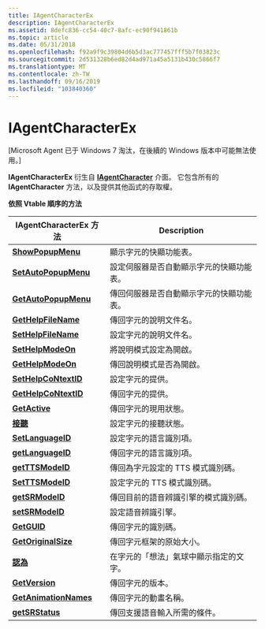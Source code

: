 ```yaml
---
title: IAgentCharacterEx
description: IAgentCharacterEx
ms.assetid: 8defc836-cc54-40c7-8afc-ec90f941861b
ms.topic: article
ms.date: 05/31/2018
ms.openlocfilehash: f92a9f9c39804d6b5d3ac777457fff5b7f03823c
ms.sourcegitcommit: 2d531328b6ed82d4ad971a45a5131b430c5866f7
ms.translationtype: MT
ms.contentlocale: zh-TW
ms.lasthandoff: 09/16/2019
ms.locfileid: "103840360"
---
```

# <a name="iagentcharacterex"></a>IAgentCharacterEx

\[Microsoft Agent 已于 Windows 7 淘汰，在後續的 Windows 版本中可能無法使用。\]

**IAgentCharacterEx** 衍生自 [**IAgentCharacter**](iagentcharacter.md) 介面。 它包含所有的 **IAgentCharacter** 方法，以及提供其他函式的存取權。

**依照 Vtable 順序的方法**



| IAgentCharacterEx 方法                                         | Description                                                                    |
|-------------------------------------------------------------------|--------------------------------------------------------------------------------|
| [**ShowPopupMenu**](iagentcharacterex--showpopupmenu.md)         | 顯示字元的快顯功能表。                                    |
| [**SetAutoPopupMenu**](iagentcharacterex--setautopopupmenu.md)   | 設定伺服器是否自動顯示字元的快顯功能表。    |
| [**GetAutoPopupMenu**](iagentcharacterex--getautopopupmenu.md)   | 傳回伺服器是否自動顯示字元的快顯功能表。 |
| [**GetHelpFileName**](iagentcharacterex--gethelpfilename.md)     | 傳回字元的說明文件名。                                   |
| [**SetHelpFileName**](iagentcharacterex--sethelpfilename.md)     | 設定字元的說明文件名。                                      |
| [**SetHelpModeOn**](iagentcharacterex--sethelpmodeon.md)         | 將說明模式設定為開啟。                                                             |
| [**GetHelpModeOn**](iagentcharacterex--gethelpmodeon.md)         | 傳回說明模式是否為開啟。                                               |
| [**SetHelpCoNtextID**](iagentcharacterex--sethelpcontextid.md)   | 設定字元的提供。                                      |
| [**GetHelpCoNtextID**](iagentcharacterex--gethelpcontextid.md)   | 傳回字元的提供。                                   |
| [**GetActive**](iagentcharacterex--getactive.md)                 | 傳回字元的現用狀態。                                    |
| [**接聽**](iagentcharacterex--listen.md)                       | 設定字元的接聽狀態。                                    |
| [**SetLanguageID**](iagentcharacterex--setlanguageid.md)         | 設定字元的語言識別項。                                        |
| [**getLanguageID**](iagentcharacterex--getlanguageid.md)         | 傳回字元的語言識別項。                                     |
| [**getTTSModeID**](iagentcharacterex--getttsmodeid.md)           | 傳回為字元設定的 TTS 模式識別碼。                                 |
| [**SetTTSModeID**](iagentcharacterex--setttsmodeid.md)           | 設定字元的 TTS 模式識別碼。                                        |
| [**getSRModeID**](iagentcharacterex--getsrmodeid.md)             | 傳回目前的語音辨識引擎的模式識別碼。                       |
| [**setSRModeID**](iagentcharacterex--setsrmodeid.md)             | 設定語音辨識引擎。                                            |
| [**GetGUID**](iagentcharacterex--getguid.md)                     | 傳回字元的識別碼。                                            |
| [**GetOriginalSize**](iagentcharacterex--getoriginalsize.md)     | 傳回字元框架的原始大小。                              |
| [**認為**](iagentcharacterex--think.md)                         | 在字元的「想法」氣球中顯示指定的文字。              |
| [**GetVersion**](iagentcharacterex--getversion.md)               | 傳回字元的版本。                                          |
| [**GetAnimationNames**](iagentcharacterex--getanimationnames.md) | 傳回字元的動畫名稱。                         |
| [**getSRStatus**](iagentcharacterex--getsrstatus.md)             | 傳回支援語音輸入所需的條件。                      |



 

 

 




